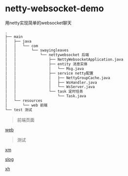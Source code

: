 # netty-websocket-demo
用netty实现简单的websocket聊天

```html
.
├── main
│   ├── java
│   │   └── com
│   │       └── swayingleaves
│   │           └── nettywebsocket 后端
│   │               ├── NettyWebsocketApplication.java
│   │               ├── entity 消息实体
│   │               │   └── Msg.java
│   │               ├── service netty配置
│   │               │   ├── NettyGroupCache.java
│   │               │   ├── WsHandler.java
│   │               │   └── WsServer.java
│   │               └── task 定时任务
│   │                   └── Task.java
│   └── resources
│       └── web 前端
└── test 测试
```
> 前端页面 

[web](./src/main/resources/web/web.png)

> 测试

[xm](./src/main/resources/web/xm.png)

[slog](./src/main/resources/web/slog.png)

[xh](./src/main/resources/web/xh.png)